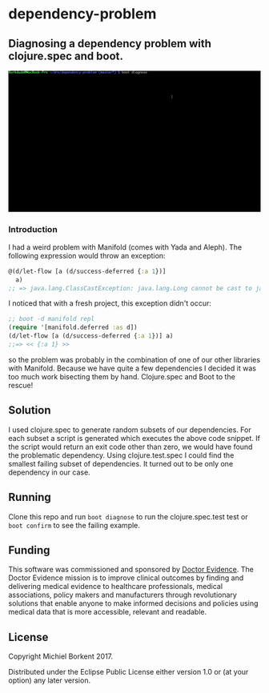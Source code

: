 # dependency-problem

## Diagnosing a dependency problem with clojure.spec and boot.

![](diagnose.gif)

### Introduction

I had a weird problem with Manifold (comes with Yada and Aleph). The following expression would throw an exception:

```clojure
@(d/let-flow [a (d/success-deferred {:a 1})]
  a)
;; => java.lang.ClassCastException: java.lang.Long cannot be cast to java.util.Map$Entry
```

I noticed that with a fresh project, this exception didn't occur:

```clojure
;; boot -d manifold repl
(require '[manifold.deferred :as d])
(d/let-flow [a (d/success-deferred {:a 1})] a)
;;=> << {:a 1} >>
```

so the problem was probably in the combination of one of our other libraries with Manifold.
Because we have quite a few dependencies I decided it was too much work bisecting them by hand.
Clojure.spec and Boot to the rescue!

## Solution

I used clojure.spec to generate random subsets of our dependencies. For each subset a script is generated which executes the above code snippet.
If the script would return an exit code other than zero, we would have found the problematic dependency. Using clojure.test.spec I could find the smallest failing subset of dependencies. It turned out to be only one dependency in our case.

## Running

Clone this repo and run `boot diagnose` to run the clojure.spec.test test or `boot confirm` to see the failing example.

## Funding

This software was commissioned and sponsored by [Doctor Evidence](http://doctorevidence.com/). The Doctor Evidence mission is to improve clinical outcomes by finding and delivering medical evidence to healthcare professionals, medical associations, policy makers and manufacturers through revolutionary solutions that enable anyone to make informed decisions and policies using medical data that is more accessible, relevant and readable.

## License

Copyright Michiel Borkent 2017.

Distributed under the Eclipse Public License either version 1.0 or (at your option) any later version.
